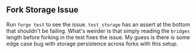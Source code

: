 ## Fork Storage Issue

Run `forge test` to see the issue. `test_storage` has an assert at the bottom that shouldn't be failing. What's weirder is that simply reading the `bridges` length before forking in the test fixes the issue. My guess is there is some edge case bug with storage persistence across forks with this setup.
